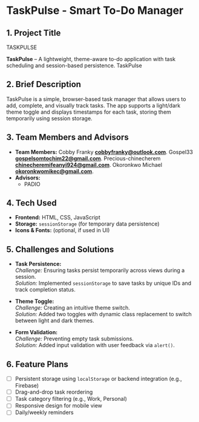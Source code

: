 # TaskPulse - Smart To-Do Manager

## 1. Project Title

TASKPULSE

**TaskPulse** – A lightweight, theme-aware to-do application with task scheduling and session-based persistence.
TaskPulse

## 2. Brief Description

TaskPulse is a simple, browser-based task manager that allows users to add, complete, and visually track tasks. The app supports a light/dark theme toggle and displays timestamps for each task, storing them temporarily using session storage.

## 3. Team Members and Advisors

- **Team Members:**
  Cobby Franky **[cobbyfranky@outlook.com](mailto:cobbyfranky@outlook.com)**.
  Gospel33 **[gospelsomtochim22@gmail.com](mailto:gospelsomtochim22@gmail.com)**.
  Precious-chinecherem **[chinecheremifeanyi924@gmail.com](mailto:chinecheremifeanyi924@gmail.com)**.
  Okoronkwo Michael **[okoronkwomikec@gmail.com](mailto:okoronkwomikec@gmail.com)**.
- **Advisors:**
  - PADIO

## 4. Tech Used

- **Frontend:** HTML, CSS, JavaScript
- **Storage:** `sessionStorage` (for temporary data persistence)
- **Icons & Fonts:** (optional, if used in UI)

## 5. Challenges and Solutions

- **Task Persistence:**  
  _Challenge:_ Ensuring tasks persist temporarily across views during a session.  
  _Solution:_ Implemented `sessionStorage` to save tasks by unique IDs and track completion status.

- **Theme Toggle:**  
  _Challenge:_ Creating an intuitive theme switch.  
  _Solution:_ Added two toggles with dynamic class replacement to switch between light and dark themes.

- **Form Validation:**  
  _Challenge:_ Preventing empty task submissions.  
  _Solution:_ Added input validation with user feedback via `alert()`.

## 6. Feature Plans

- [ ] Persistent storage using `localStorage` or backend integration (e.g., Firebase)
- [ ] Drag-and-drop task reordering
- [ ] Task category filtering (e.g., Work, Personal)
- [ ] Responsive design for mobile view
- [ ] Daily/weekly reminders
